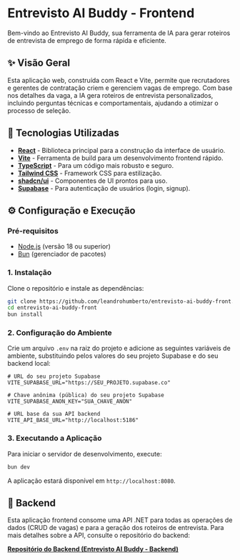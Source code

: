 # Entrevisto AI Buddy - Frontend

Bem-vindo ao Entrevisto AI Buddy, sua ferramenta de IA para gerar roteiros de entrevista de emprego de forma rápida e eficiente.

## ✨ Visão Geral

Esta aplicação web, construída com React e Vite, permite que recrutadores e gerentes de contratação criem e gerenciem vagas de emprego. Com base nos detalhes da vaga, a IA gera roteiros de entrevista personalizados, incluindo perguntas técnicas e comportamentais, ajudando a otimizar o processo de seleção.

## 🚀 Tecnologias Utilizadas

- **[React](https://react.dev/)** - Biblioteca principal para a construção da interface de usuário.
- **[Vite](https://vitejs.dev/)** - Ferramenta de build para um desenvolvimento frontend rápido.
- **[TypeScript](https://www.typescriptlang.org/)** - Para um código mais robusto e seguro.
- **[Tailwind CSS](https://tailwindcss.com/)** - Framework CSS para estilização.
- **[shadcn/ui](https://ui.shadcn.com/)** - Componentes de UI prontos para uso.
- **[Supabase](https://supabase.io)** - Para autenticação de usuários (login, signup).

## ⚙️ Configuração e Execução

### Pré-requisitos
- [Node.js](https://nodejs.org/) (versão 18 ou superior)
- [Bun](https://bun.sh/) (gerenciador de pacotes)

### 1. Instalação
Clone o repositório e instale as dependências:

```bash
git clone https://github.com/leandrohumberto/entrevisto-ai-buddy-front.git
cd entrevisto-ai-buddy-front
bun install
```

### 2. Configuração do Ambiente
Crie um arquivo `.env` na raiz do projeto e adicione as seguintes variáveis de ambiente, substituindo pelos valores do seu projeto Supabase e do seu backend local:

```env
# URL do seu projeto Supabase
VITE_SUPABASE_URL="https://SEU_PROJETO.supabase.co"

# Chave anônima (pública) do seu projeto Supabase
VITE_SUPABASE_ANON_KEY="SUA_CHAVE_ANON"

# URL base da sua API backend
VITE_API_BASE_URL="http://localhost:5186"
```

### 3. Executando a Aplicação
Para iniciar o servidor de desenvolvimento, execute:

```bash
bun dev
```

A aplicação estará disponível em `http://localhost:8080`.

## 🔗 Backend

Esta aplicação frontend consome uma API .NET para todas as operações de dados (CRUD de vagas) e para a geração dos roteiros de entrevista. Para mais detalhes sobre a API, consulte o repositório do backend:

[**Repositório do Backend (Entrevisto AI Buddy - Backend)**](https://github.com/leandrohumberto/entrevisto-ai-buddy-back)